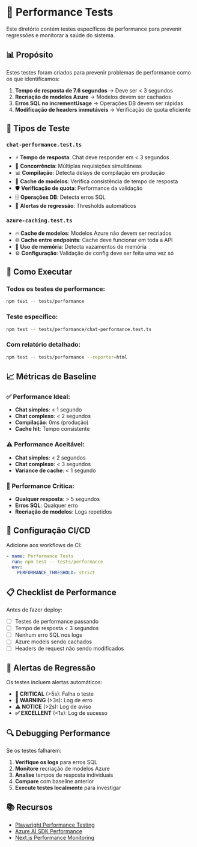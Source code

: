 # 🚀 Performance Tests

Este diretório contém testes específicos de performance para prevenir regressões e monitorar a saúde do sistema.

## 📊 Propósito

Estes testes foram criados para prevenir problemas de performance como os que identificamos:

1. **Tempo de resposta de 7.6 segundos** → Deve ser < 3 segundos
2. **Recriação de modelos Azure** → Modelos devem ser cachados
3. **Erros SQL no incrementUsage** → Operações DB devem ser rápidas
4. **Modificação de headers immutáveis** → Verificação de quota eficiente

## 🧪 Tipos de Teste

### `chat-performance.test.ts`
- ⚡ **Tempo de resposta**: Chat deve responder em < 3 segundos
- 🔄 **Concorrência**: Múltiplas requisições simultâneas
- 📊 **Compilação**: Detecta delays de compilação em produção
- 💾 **Cache de modelos**: Verifica consistência de tempo de resposta
- 🛡️ **Verificação de quota**: Performance da validação
- 🗄️ **Operações DB**: Detecta erros SQL
- 🚨 **Alertas de regressão**: Thresholds automáticos

### `azure-caching.test.ts`
- 🔥 **Cache de modelos**: Modelos Azure não devem ser recriados
- 🌐 **Cache entre endpoints**: Cache deve funcionar em toda a API
- 💾 **Uso de memória**: Detecta vazamentos de memória
- ⚙️ **Configuração**: Validação de config deve ser feita uma vez só

## 🏃 Como Executar

### Todos os testes de performance:
```bash
npm test -- tests/performance
```

### Teste específico:
```bash
npm test -- tests/performance/chat-performance.test.ts
```

### Com relatório detalhado:
```bash
npm test -- tests/performance --reporter=html
```

## 📈 Métricas de Baseline

### ✅ Performance Ideal:
- **Chat simples**: < 1 segundo
- **Chat complexo**: < 2 segundos
- **Compilação**: 0ms (produção)
- **Cache hit**: Tempo consistente

### ⚠️ Performance Aceitável:
- **Chat simples**: < 2 segundos
- **Chat complexo**: < 3 segundos
- **Variance de cache**: < 1 segundo

### 🚨 Performance Crítica:
- **Qualquer resposta**: > 5 segundos
- **Erros SQL**: Qualquer erro
- **Recriação de modelos**: Logs repetidos

## 🔧 Configuração CI/CD

Adicione aos workflows de CI:

```yaml
- name: Performance Tests
  run: npm test -- tests/performance
  env:
    PERFORMANCE_THRESHOLD: strict
```

## 📋 Checklist de Performance

Antes de fazer deploy:

- [ ] Testes de performance passando
- [ ] Tempo de resposta < 3 segundos
- [ ] Nenhum erro SQL nos logs
- [ ] Azure models sendo cachados
- [ ] Headers de request não sendo modificados

## 🚨 Alertas de Regressão

Os testes incluem alertas automáticos:

- **🚨 CRITICAL** (>5s): Falha o teste
- **🚨 WARNING** (>3s): Log de erro
- **⚠️ NOTICE** (>2s): Log de aviso
- **✅ EXCELLENT** (<1s): Log de sucesso

## 🔍 Debugging Performance

Se os testes falharem:

1. **Verifique os logs** para erros SQL
2. **Monitore** recriação de modelos Azure
3. **Analise** tempos de resposta individuais
4. **Compare** com baseline anterior
5. **Execute testes localmente** para investigar

## 📚 Recursos

- [Playwright Performance Testing](https://playwright.dev/docs/api/class-request)
- [Azure AI SDK Performance](https://sdk.vercel.ai/docs)
- [Next.js Performance Monitoring](https://nextjs.org/docs/advanced-features/measuring-performance) 